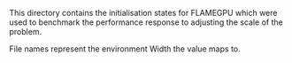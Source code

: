 This directory contains the initialisation states for FLAMEGPU which were used to benchmark the performance response to adjusting the scale of the problem.

File names represent the environment Width the value maps to.